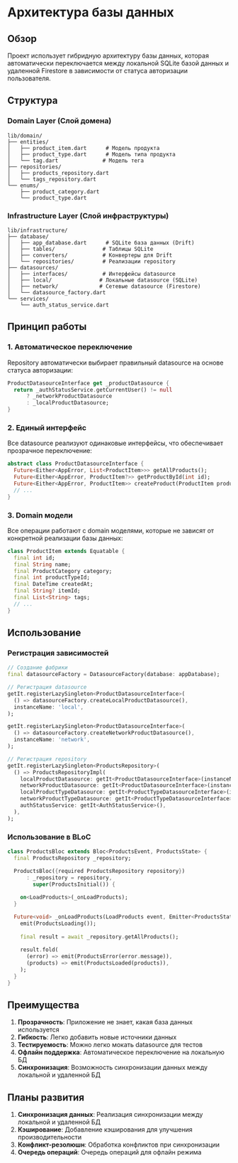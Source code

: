 # Архитектура базы данных

## Обзор

Проект использует гибридную архитектуру базы данных, которая автоматически переключается между локальной SQLite базой данных и удаленной Firestore в зависимости от статуса авторизации пользователя.

## Структура

### Domain Layer (Слой домена)

```
lib/domain/
├── entities/
│   ├── product_item.dart      # Модель продукта
│   ├── product_type.dart      # Модель типа продукта
│   └── tag.dart              # Модель тега
├── repositories/
│   ├── products_repository.dart
│   └── tags_repository.dart
└── enums/
    ├── product_category.dart
    └── product_type.dart
```

### Infrastructure Layer (Слой инфраструктуры)

```
lib/infrastructure/
├── database/
│   ├── app_database.dart      # SQLite база данных (Drift)
│   ├── tables/               # Таблицы SQLite
│   ├── converters/           # Конвертеры для Drift
│   └── repositories/         # Реализации repository
├── datasources/
│   ├── interfaces/           # Интерфейсы datasource
│   ├── local/               # Локальные datasource (SQLite)
│   ├── network/             # Сетевые datasource (Firestore)
│   └── datasource_factory.dart
└── services/
    └── auth_status_service.dart
```

## Принцип работы

### 1. Автоматическое переключение

Repository автоматически выбирает правильный datasource на основе статуса авторизации:

```dart
ProductDatasourceInterface get _productDatasource {
  return _authStatusService.getCurrentUser() != null
      ? _networkProductDatasource
      : _localProductDatasource;
}
```

### 2. Единый интерфейс

Все datasource реализуют одинаковые интерфейсы, что обеспечивает прозрачное переключение:

```dart
abstract class ProductDatasourceInterface {
  Future<Either<AppError, List<ProductItem>>> getAllProducts();
  Future<Either<AppError, ProductItem?>> getProductById(int id);
  Future<Either<AppError, ProductItem>> createProduct(ProductItem product);
  // ...
}
```

### 3. Domain модели

Все операции работают с domain моделями, которые не зависят от конкретной реализации базы данных:

```dart
class ProductItem extends Equatable {
  final int id;
  final String name;
  final ProductCategory category;
  final int productTypeId;
  final DateTime createdAt;
  final String? itemId;
  final List<String> tags;
  // ...
}
```

## Использование

### Регистрация зависимостей

```dart
// Создание фабрики
final datasourceFactory = DatasourceFactory(database: appDatabase);

// Регистрация datasource
getIt.registerLazySingleton<ProductDatasourceInterface>(
  () => datasourceFactory.createLocalProductDatasource(),
  instanceName: 'local',
);

getIt.registerLazySingleton<ProductDatasourceInterface>(
  () => datasourceFactory.createNetworkProductDatasource(),
  instanceName: 'network',
);

// Регистрация repository
getIt.registerLazySingleton<ProductsRepository>(
  () => ProductsRepositoryImpl(
    localProductDatasource: getIt<ProductDatasourceInterface>(instanceName: 'local'),
    networkProductDatasource: getIt<ProductDatasourceInterface>(instanceName: 'network'),
    localProductTypeDatasource: getIt<ProductTypeDatasourceInterface>(instanceName: 'local'),
    networkProductTypeDatasource: getIt<ProductTypeDatasourceInterface>(instanceName: 'network'),
    authStatusService: getIt<AuthStatusService>(),
  ),
);
```

### Использование в BLoC

```dart
class ProductsBloc extends Bloc<ProductsEvent, ProductsState> {
  final ProductsRepository _repository;

  ProductsBloc({required ProductsRepository repository}) 
      : _repository = repository,
        super(ProductsInitial()) {
    
    on<LoadProducts>(_onLoadProducts);
  }

  Future<void> _onLoadProducts(LoadProducts event, Emitter<ProductsState> emit) async {
    emit(ProductsLoading());
    
    final result = await _repository.getAllProducts();
    
    result.fold(
      (error) => emit(ProductsError(error.message)),
      (products) => emit(ProductsLoaded(products)),
    );
  }
}
```

## Преимущества

1. **Прозрачность**: Приложение не знает, какая база данных используется
2. **Гибкость**: Легко добавить новые источники данных
3. **Тестируемость**: Можно легко мокать datasource для тестов
4. **Офлайн поддержка**: Автоматическое переключение на локальную БД
5. **Синхронизация**: Возможность синхронизации данных между локальной и удаленной БД

## Планы развития

1. **Синхронизация данных**: Реализация синхронизации между локальной и удаленной БД
2. **Кэширование**: Добавление кэширования для улучшения производительности
3. **Конфликт-резолюшн**: Обработка конфликтов при синхронизации
4. **Очередь операций**: Очередь операций для офлайн режима 